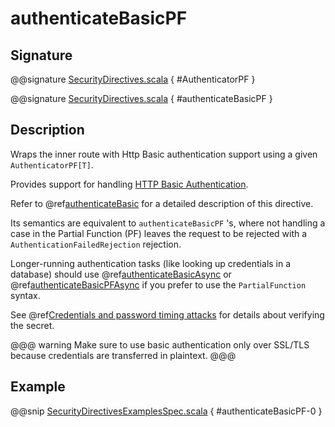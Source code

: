 # authenticateBasicPF

## Signature

@@signature [SecurityDirectives.scala](../../../../../../../../../akka-http/src/main/scala/akka/http/scaladsl/server/directives/SecurityDirectives.scala) { #AuthenticatorPF }

@@signature [SecurityDirectives.scala](../../../../../../../../../akka-http/src/main/scala/akka/http/scaladsl/server/directives/SecurityDirectives.scala) { #authenticateBasicPF }

## Description

Wraps the inner route with Http Basic authentication support using a given `AuthenticatorPF[T]`.

Provides support for handling [HTTP Basic Authentication](https://en.wikipedia.org/wiki/Basic_auth).

Refer to @ref[authenticateBasic](authenticateBasic.md) for a detailed description of this directive.

Its semantics are equivalent to `authenticateBasicPF` 's, where not handling a case in the Partial Function (PF)
leaves the request to be rejected with a `AuthenticationFailedRejection` rejection.

Longer-running authentication tasks (like looking up credentials in a database) should use @ref[authenticateBasicAsync](authenticateBasicAsync.md)
or @ref[authenticateBasicPFAsync](authenticateBasicPFAsync.md) if you prefer to use the `PartialFunction` syntax.

See @ref[Credentials and password timing attacks](index.md#credentials-and-timing-attacks-scala) for details about verifying the secret.

@@@ warning
Make sure to use basic authentication only over SSL/TLS because credentials are transferred in plaintext.
@@@

## Example

@@snip [SecurityDirectivesExamplesSpec.scala]($test$/scala/docs/http/scaladsl/server/directives/SecurityDirectivesExamplesSpec.scala) { #authenticateBasicPF-0 }

